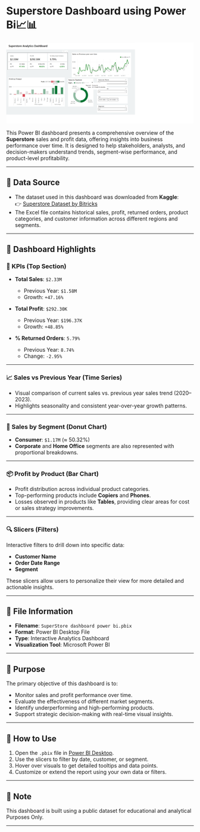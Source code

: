 # Superstore Dashboard using Power Bi📈📊

![Superstore Power BI Dashboard](./Superstore%20Power%20BI.png)

This Power BI dashboard presents a comprehensive overview of the **Superstore** sales and profit data, offering insights into business performance over time. It is designed to help stakeholders, analysts, and decision-makers understand trends, segment-wise performance, and product-level profitability.

---

## 📁 Data Source

- The dataset used in this dashboard was downloaded from **Kaggle**:  
  👉 [Superstore Dataset by Bitricks](https://www.kaggle.com/datasets/bitricks/superstore-dataset)
- The Excel file contains historical sales, profit, returned orders, product categories, and customer information across different regions and segments.

---

## 📌 Dashboard Highlights

### 🧾 KPIs (Top Section)
- **Total Sales**: `$2.33M`  
  - Previous Year: `$1.58M`
  - Growth: `+47.16%`

- **Total Profit**: `$292.30K`  
  - Previous Year: `$196.37K`
  - Growth: `+48.85%`

- **% Returned Orders**: `5.79%`  
  - Previous Year: `8.74%`
  - Change: `-2.95%`

---

### 📈 Sales vs Previous Year (Time Series)
- Visual comparison of current sales vs. previous year sales trend (2020–2023).
- Highlights seasonality and consistent year-over-year growth patterns.

---

### 🧩 Sales by Segment (Donut Chart)
- **Consumer**: `$1.17M` (≈ 50.32%)
- **Corporate** and **Home Office** segments are also represented with proportional breakdowns.

---

### 📦 Profit by Product (Bar Chart)
- Profit distribution across individual product categories.
- Top-performing products include **Copiers** and **Phones**.
- Losses observed in products like **Tables**, providing clear areas for cost or sales strategy improvements.

---

### 🔍 Slicers (Filters)
Interactive filters to drill down into specific data:
- **Customer Name**
- **Order Date Range**
- **Segment**

These slicers allow users to personalize their view for more detailed and actionable insights.

---

## 📁 File Information
- **Filename**: `SuperStore dashboard power bi.pbix`
- **Format**: Power BI Desktop File
- **Type**: Interactive Analytics Dashboard
- **Visualization Tool**: Microsoft Power BI

---

## 🧠 Purpose
The primary objective of this dashboard is to:
- Monitor sales and profit performance over time.
- Evaluate the effectiveness of different market segments.
- Identify underperforming and high-performing products.
- Support strategic decision-making with real-time visual insights.

---

## 🚀 How to Use
1. Open the `.pbix` file in [Power BI Desktop](https://powerbi.microsoft.com/desktop/).
2. Use the slicers to filter by date, customer, or segment.
3. Hover over visuals to get detailed tooltips and data points.
4. Customize or extend the report using your own data or filters.

---

## 📌 Note
This dashboard is built using a public dataset for educational and analytical Purposes Only.

---

